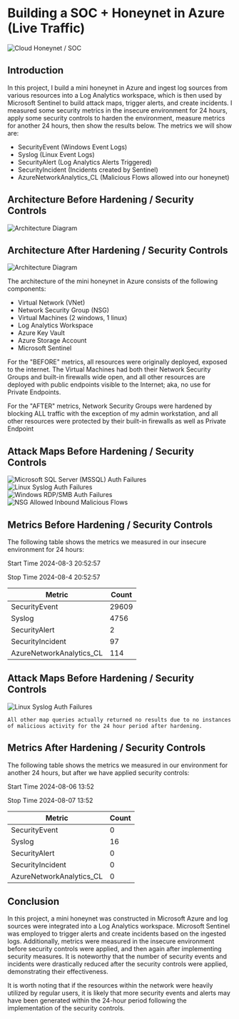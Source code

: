 # Building a SOC + Honeynet in Azure (Live Traffic)
![Cloud Honeynet / SOC](https://i.imgur.com/ZWxe03e.jpg)

## Introduction

In this project, I build a mini honeynet in Azure and ingest log sources from various resources into a Log Analytics workspace, which is then used by Microsoft Sentinel to build attack maps, trigger alerts, and create incidents. I measured some security metrics in the insecure environment for 24 hours, apply some security controls to harden the environment, measure metrics for another 24 hours, then show the results below. The metrics we will show are:

- SecurityEvent (Windows Event Logs)
- Syslog (Linux Event Logs)
- SecurityAlert (Log Analytics Alerts Triggered)
- SecurityIncident (Incidents created by Sentinel)
- AzureNetworkAnalytics_CL (Malicious Flows allowed into our honeynet)

## Architecture Before Hardening / Security Controls
![Architecture Diagram](https://i.imgur.com/aBDwnKb.jpg)

## Architecture After Hardening / Security Controls
![Architecture Diagram](https://i.imgur.com/YQNa9Pp.jpg)

The architecture of the mini honeynet in Azure consists of the following components:

- Virtual Network (VNet)
- Network Security Group (NSG)
- Virtual Machines (2 windows, 1 linux)
- Log Analytics Workspace
- Azure Key Vault
- Azure Storage Account
- Microsoft Sentinel

For the "BEFORE" metrics, all resources were originally deployed, exposed to the internet. The Virtual Machines had both their Network Security Groups and built-in firewalls wide open, and all other resources are deployed with public endpoints visible to the Internet; aka, no use for Private Endpoints.

For the "AFTER" metrics, Network Security Groups were hardened by blocking ALL traffic with the exception of my admin workstation, and all other resources were protected by their built-in firewalls as well as Private Endpoint

## Attack Maps Before Hardening / Security Controls
![Microsoft SQL Server (MSSQL) Auth Failures](https://i.imgur.com/BdObjli.png)<br>
![Linux Syslog Auth Failures](https://i.imgur.com/9id3zaT.png)<br>
![Windows RDP/SMB Auth Failures](https://i.imgur.com/z8Hk7Id.png)<br>
![NSG Allowed Inbound Malicious Flows](https://i.imgur.com/Nogy9EP.png)<br>

## Metrics Before Hardening / Security Controls

The following table shows the metrics we measured in our insecure environment for 24 hours:

Start Time 2024-08-3 20:52:57

Stop Time 2024-08-4 20:52:57

| Metric                   | Count
| ------------------------ | -----
| SecurityEvent            | 29609
| Syslog                   | 4756
| SecurityAlert            | 2
| SecurityIncident         | 97
| AzureNetworkAnalytics_CL | 114

## Attack Maps Before Hardening / Security Controls

![Linux Syslog Auth Failures](https://i.imgur.com/dWhUgO2.png)<br>

```All other map queries actually returned no results due to no instances of malicious activity for the 24 hour period after hardening.```

## Metrics After Hardening / Security Controls

The following table shows the metrics we measured in our environment for another 24 hours, but after we have applied security controls:

Start Time 2024-08-06 13:52

Stop Time	2024-08-07 13:52

| Metric                   | Count
| ------------------------ | -----
| SecurityEvent            | 0
| Syslog                   | 16
| SecurityAlert            | 0
| SecurityIncident         | 0
| AzureNetworkAnalytics_CL | 0
## Conclusion

In this project, a mini honeynet was constructed in Microsoft Azure and log sources were integrated into a Log Analytics workspace. Microsoft Sentinel was employed to trigger alerts and create incidents based on the ingested logs. Additionally, metrics were measured in the insecure environment before security controls were applied, and then again after implementing security measures. It is noteworthy that the number of security events and incidents were drastically reduced after the security controls were applied, demonstrating their effectiveness.

It is worth noting that if the resources within the network were heavily utilized by regular users, it is likely that more security events and alerts may have been generated within the 24-hour period following the implementation of the security controls.
